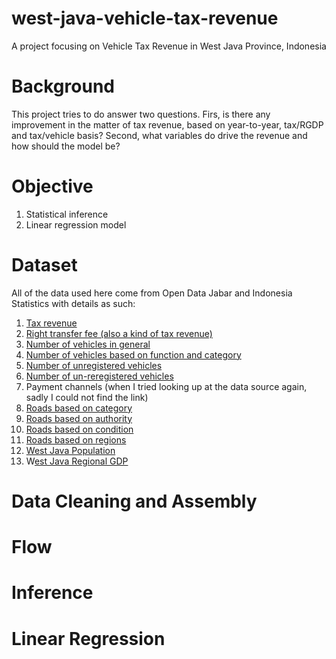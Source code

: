# west-java-vehicle-tax-revenue
A project focusing on Vehicle Tax Revenue in West Java Province, Indonesia

# Background
This project tries to do answer two questions. Firs, is there any improvement in the matter of tax revenue, based on year-to-year, tax/RGDP and tax/vehicle basis? Second, what variables do drive the revenue and how should the model be?

# Objective
1. Statistical inference
2. Linear regression model
   
# Dataset
All of the data used here come from Open Data Jabar and Indonesia Statistics with details as such:
1. [Tax revenue](https://medium.com/r/?url=https%3A%2F%2Fopendata.jabarprov.go.id%2Fid%2Fdataset%2Fjumlah-pajak-dan-denda-kendaraan-bermotor-berdasarkan-jenis-pajak-kendaraan-bermotor-pkb-di-jawa-barat)
2. [Right transfer fee (also a kind of tax revenue)](https://medium.com/r/?url=https%3A%2F%2Fopendata.jabarprov.go.id%2Fid%2Fdataset%2Fjumlah-bea-balik-nama-kendaraan-berdasarkan-jenis-bea-balik-nama-kendaraan-bermotor-bbnkb-dan-cabang-pelayanan-di-jawa-barat)
3. [Number of vehicles in general](https://medium.com/r/?url=https%3A%2F%2Fopendata.jabarprov.go.id%2Fid%2Fdataset%2Fjumlah-kendaraan-bermotor-berdasarkan-cabang-pelayanan-di-jawa-barat)
4. [Number of vehicles based on function and category](https://medium.com/r/?url=https%3A%2F%2Fopendata.jabarprov.go.id%2Fid%2Fdataset%2Fjumlah-kendaraan-berdasarkan-jenis-kendaraan-fungsi-kendaraan-dan-cabang-pelayanan-di-jawa-barat)
5. [Number of unregistered vehicles](https://medium.com/r/?url=https%3A%2F%2Fopendata.jabarprov.go.id%2Fid%2Fdataset%2Fjumlah-kendaraan-yang-tidak-daftar-ulang-berdasarkan-jenis-kendaraan-fungsi-kendaraan-dan-cabang-pelayanan-di-jawa-barat)
6. [Number of un-reregistered vehicles](https://medium.com/r/?url=https%3A%2F%2Fopendata.jabarprov.go.id%2Fid%2Fdataset%2Fjumlah-kendaraan-yang-belum-daftar-ulang-berdasarkan-jenis-kendaraan-fungsi-kendaraan-dan-cabang-pelayanan-di-jawa-barat)
7. Payment channels (when I tried looking up at the data source again, sadly I could not find the link)
8. [Roads based on category](https://medium.com/r/?url=https%3A%2F%2Fopendata.jabarprov.go.id%2Fid%2Fdataset%2Fpanjang-ruas-jalan-berdasarkan-jenis-permukaan-di-jawa-barat)
9. [Roads based on authority](https://medium.com/r/?url=https%3A%2F%2Fopendata.jabarprov.go.id%2Fid%2Fdataset%2Fpanjang-jalan-berdasarkan-tingkat-kewenangan-pemerintahan-di-jawa-barat)
10. [Roads based on condition](https://medium.com/r/?url=https%3A%2F%2Fopendata.jabarprov.go.id%2Fid%2Fdataset%2Fpanjang-ruas-jalan-berdasarkan-kondisi-jalan-di-jawa-barat)
11. [Roads based on regions](https://medium.com/r/?url=https%3A%2F%2Fopendata.jabarprov.go.id%2Fid%2Fdataset%2Fpanjang-ruas-jalan-berdasarkan-kabupatenkota-di-jawa-barat)
12. [West Java Population](https://medium.com/r/?url=https%3A%2F%2Fjabar.bps.go.id%2Findicator%2F12%2F133%2F1%2Fjumlah-penduduk-menurut-kabupaten-kota.html)
13. W[est Java Regional GDP](https://medium.com/r/?url=https%3A%2F%2Fjabar.bps.go.id%2Findicator%2F155%2F230%2F1%2Fpdrb-per-kapita-atas-dasar-harga-konstan-menurut-kabupaten-kota-.html)

# Data Cleaning and Assembly

# Flow



# Inference

# Linear Regression
